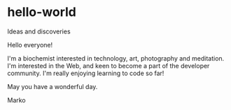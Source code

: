 # hello-world
Ideas and discoveries

Hello everyone!

I'm a biochemist interested in technology, art, photography and meditation. I'm interested in the Web, and keen to become a part of the developer community. I'm really enjoying learning to code so far!

May you have a wonderful day.

Marko
